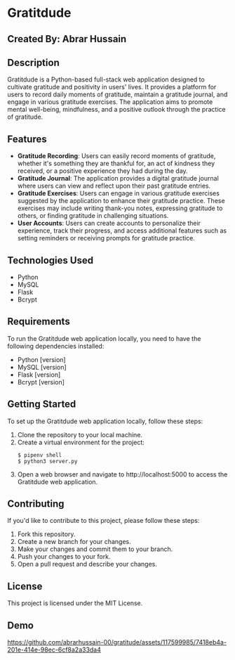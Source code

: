 # Gratitdude

## Created By: Abrar Hussain

## Description
Gratitdude is a Python-based full-stack web application designed to cultivate gratitude and positivity in users' lives. It provides a platform for users to record daily moments of gratitude, maintain a gratitude journal, and engage in various gratitude exercises. The application aims to promote mental well-being, mindfulness, and a positive outlook through the practice of gratitude.

## Features

- **Gratitude Recording**: Users can easily record moments of gratitude, whether it's something they are thankful for, an act of kindness they received, or a positive experience they had during the day.
- **Gratitude Journal**: The application provides a digital gratitude journal where users can view and reflect upon their past gratitude entries.
- **Gratitude Exercises**: Users can engage in various gratitude exercises suggested by the application to enhance their gratitude practice. These exercises may include writing thank-you notes, expressing gratitude to others, or finding gratitude in challenging situations.
- **User Accounts**: Users can create accounts to personalize their experience, track their progress, and access additional features such as setting reminders or receiving prompts for gratitude practice.

## Technologies Used

- Python
- MySQL
- Flask
- Bcrypt

## Requirements

To run the Gratitdude web application locally, you need to have the following dependencies installed:

- Python [version]
- MySQL [version]
- Flask [version]
- Bcrypt [version]

## Getting Started

To set up the Gratitdude web application locally, follow these steps:

1. Clone the repository to your local machine.
2. Create a virtual environment for the project:
   ```shell
   $ pipenv shell
   $ python3 server.py
3. Open a web browser and navigate to http://localhost:5000 to access the Gratitdude web application.

## Contributing
If you'd like to contribute to this project, please follow these steps:

1. Fork this repository.
2. Create a new branch for your changes.
3. Make your changes and commit them to your branch.
4. Push your changes to your fork.
5. Open a pull request and describe your changes.

## License
This project is licensed under the MIT License.

## Demo
https://github.com/abrarhussain-00/gratitude/assets/117599985/7418eb4a-201e-414e-98ec-6cf8a2a33da4




